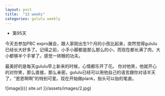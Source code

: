```yaml
---
layout: post
title:  "13 weeks"
categories: gululu weekly
---
```

*  第95天

今天去参加PBC expro展会，跟人家刚出生1个月的小孩比起来，突然觉得gululu已经长大好多了。记得之前，小手小脚都是那么那么的小，而现在都长满了肉，大小都够半个手掌了。感觉一转眼的功夫。

最美好的是每天gululu早上新来的时候，心情都乐开了花。 你对他笑，他就开心的对你笑，那么直接，那么亲密。gululu已经可以用他自己的语言跟你对话半天了，“恩恩啊啊”的特别可爱。现在开始做plank，抬头可以抬的笔直。

![image]({{ site.url }}/assets/images/2.jpg)

